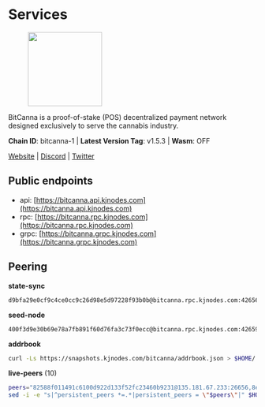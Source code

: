 # Services

<figure><img src="https://raw.githubusercontent.com/kj89/testnet_manuals/main/pingpub/logos/bitcanna.png" width="150" alt=""><figcaption></figcaption></figure>

BitCanna is a proof-of-stake (POS) decentralized payment network designed exclusively to serve the cannabis industry. 

**Chain ID**: bitcanna-1 | **Latest Version Tag**: v1.5.3 | **Wasm**: OFF

[Website](https://www.bitcanna.io) | [Discord](https://discord.gg/9AVrzaVQvs) | [Twitter](https://twitter.com/BitCannaGlobal)


## Public endpoints

* api: [https://bitcanna.api.kjnodes.com](https://bitcanna.api.kjnodes.com)
* rpc: [https://bitcanna.rpc.kjnodes.com](https://bitcanna.rpc.kjnodes.com)
* grpc: [https://bitcanna.grpc.kjnodes.com](https://bitcanna.grpc.kjnodes.com)

## Peering

**state-sync**

```text
d9bfa29e0cf9c4ce0cc9c26d98e5d97228f93b0b@bitcanna.rpc.kjnodes.com:42656
```

**seed-node**

```text
400f3d9e30b69e78a7fb891f60d76fa3c73f0ecc@bitcanna.rpc.kjnodes.com:42659
```

**addrbook**
```bash
curl -Ls https://snapshots.kjnodes.com/bitcanna/addrbook.json > $HOME/.bcna/config/addrbook.json
```

**live-peers** (10)
```bash
peers="82588f011491c6100d922d133f52fc23460b9231@135.181.67.233:26656,8e4e1f1e087c76c71c64e477e95495833da82aa2@135.181.173.137:26656,be87c9abf1c54e1cc2f37e68d21fcd61679abb4c@65.21.196.90:46656,32b1cf90be5dc6a01dc2684f0bd97bf052690082@144.91.97.191:26656,d9bfa29e0cf9c4ce0cc9c26d98e5d97228f93b0b@65.109.88.38:42656,935a9d809781aa4094dd806c2afed29a25ec8b8e@135.181.210.189:26656,312237a27c62e21e3ec5e2a075cba0035db3fb66@95.217.42.107:26656,c38a5912b4b0f827732862594671c65ad0059932@172.105.196.25:26656,4dabde84771e8689403ce7c8b76d27e555ab2f00@65.21.136.170:50656,66ed3885f2932912df2b04646d2c3d643467719b@212.227.115.165:26656"
sed -i -e "s|^persistent_peers *=.*|persistent_peers = \"$peers\"|" $HOME/.bcna/config/config.toml
```
